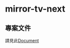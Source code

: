 # mirror-tv-next

## 專案文件
請見此[Document](https://paper.dropbox.com/doc/Conventions--CRV1VF0ZmlU4yOPOlpCdnKJUAQ-Y5dSxqXJ16cTuQlOgg6LB)